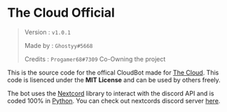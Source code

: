# The Cloud Official

> Version : `v1.0.1`
> 
> Made by : `Ghostyy#5668`
> 
> Credits : `Progamer68#7309` Co-Owning the project

This is the source code for the offical CloudBot made for [The Cloud](https://discord.gg/EGgYPZTnZV). This code is lisenced under the **MIT License** and can be used by others freely.

The bot uses the [Nextcord](https://nextcord.readthedocs.io/en/latest/) library to interact with the discord API and is coded 100% in [Python](https://www.python.org). You can check out nextcords discord server [here](https://discord.gg/YFvA5NKCTe).
